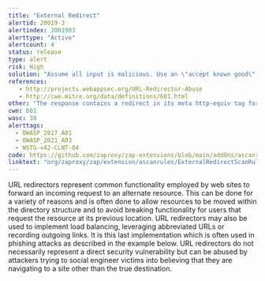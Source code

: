 ```yaml
---
title: "External Redirect"
alertid: 20019-3
alertindex: 2001903
alerttype: "Active"
alertcount: 4
status: release
type: alert
risk: High
solution: "Assume all input is malicious. Use an \"accept known good\" input validation strategy, i.e., use an allow list of acceptable inputs that strictly conform to specifications. Reject any input that does not strictly conform to specifications, or transform it into something that does. Do not rely exclusively on looking for malicious or malformed inputs (i.e., do not rely on a deny list). However, deny lists can be useful for detecting potential attacks or determining which inputs are so malformed that they should be rejected outright.  When performing input validation, consider all potentially relevant properties, including length, type of input, the full range of acceptable values, missing or extra inputs, syntax, consistency across related fields, and conformance to business rules. As an example of business rule logic, \"boat\" may be syntactically valid because it only contains alphanumeric characters, but it is not valid if you are expecting colors such as \"red\" or \"blue.\"  Use an allow list of approved URLs or domains to be used for redirection.  Use an intermediate disclaimer page that provides the user with a clear warning that they are leaving your site. Implement a long timeout before the redirect occurs, or force the user to click on the link. Be careful to avoid XSS problems when generating the disclaimer page.  When the set of acceptable objects, such as filenames or URLs, is limited or known, create a mapping from a set of fixed input values (such as numeric IDs) to the actual filenames or URLs, and reject all other inputs.  For example, ID 1 could map to \"/login.asp\" and ID 2 could map to \"http://www.example.com/\". Features such as the ESAPI AccessReferenceMap provide this capability.  Understand all the potential areas where untrusted inputs can enter your software: parameters or arguments, cookies, anything read from the network, environment variables, reverse DNS lookups, query results, request headers, URL components, e-mail, files, databases, and any external systems that provide data to the application. Remember that such inputs may be obtained indirectly through API calls.  Many open redirect problems occur because the programmer assumed that certain inputs could not be modified, such as cookies and hidden form fields."
references:
   - http://projects.webappsec.org/URL-Redirector-Abuse
   - http://cwe.mitre.org/data/definitions/601.html
other: "The response contains a redirect in its meta http-equiv tag for 'Refresh' which allows an external Url to be set."
cwe: 601
wasc: 38
alerttags: 
  - OWASP_2017_A01
  - OWASP_2021_A03
  - WSTG-v42-CLNT-04
code: https://github.com/zaproxy/zap-extensions/blob/main/addOns/ascanrules/src/main/java/org/zaproxy/zap/extension/ascanrules/ExternalRedirectScanRule.java
linktext: "org/zaproxy/zap/extension/ascanrules/ExternalRedirectScanRule.java"
---
```

URL redirectors represent common functionality employed by web sites to forward an incoming request to an alternate resource. This can be done for a variety of reasons and is often done to allow resources to be moved within the directory structure and to avoid breaking functionality for users that request the resource at its previous location. URL redirectors may also be used to implement load balancing, leveraging abbreviated URLs or recording outgoing links. It is this last implementation which is often used in phishing attacks as described in the example below. URL redirectors do not necessarily represent a direct security vulnerability but can be abused by attackers trying to social engineer victims into believing that they are navigating to a site other than the true destination.
